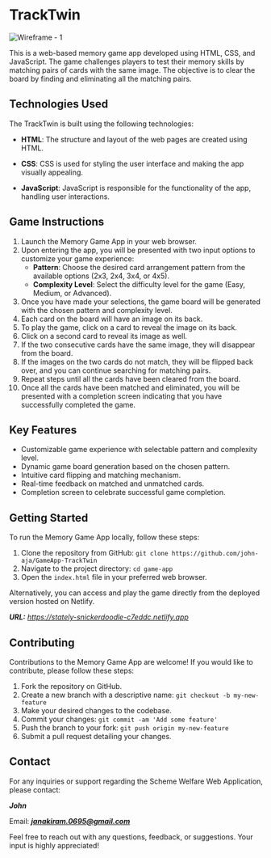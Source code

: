 # TrackTwin

![Wireframe - 1](https://github.com/john-aja/GameApp-TrackTwin/assets/95049418/f3daad6b-ecda-4692-8bb1-31af9e9a0226)

This is a web-based memory game app developed using HTML, CSS, and JavaScript. The game challenges players to test their memory skills by matching pairs of cards with the same image. The objective is to clear the board by finding and eliminating all the matching pairs.

## Technologies Used 

The TrackTwin is built using the following technologies:

- **HTML**: The structure and layout of the web pages are created using HTML.

- **CSS**: CSS is used for styling the user interface and making the app visually appealing.

- **JavaScript**: JavaScript is responsible for the functionality of the app, handling user interactions.

## Game Instructions

1. Launch the Memory Game App in your web browser.
2. Upon entering the app, you will be presented with two input options to customize your game experience:
   - **Pattern**: Choose the desired card arrangement pattern from the available options (2x3, 2x4, 3x4, or 4x5).
   - **Complexity Level**: Select the difficulty level for the game (Easy, Medium, or Advanced).
3. Once you have made your selections, the game board will be generated with the chosen pattern and complexity level.
4. Each card on the board will have an image on its back.
5. To play the game, click on a card to reveal the image on its back.
6. Click on a second card to reveal its image as well.
7. If the two consecutive cards have the same image, they will disappear from the board.
8. If the images on the two cards do not match, they will be flipped back over, and you can continue searching for matching pairs.
9. Repeat steps until all the cards have been cleared from the board.
10. Once all the cards have been matched and eliminated, you will be presented with a completion screen indicating that you have successfully completed the game.

## Key Features

- Customizable game experience with selectable pattern and complexity level.
- Dynamic game board generation based on the chosen pattern.
- Intuitive card flipping and matching mechanism.
- Real-time feedback on matched and unmatched cards.
- Completion screen to celebrate successful game completion.

## Getting Started

To run the Memory Game App locally, follow these steps:

1. Clone the repository from GitHub: `git clone https://github.com/john-aja/GameApp-TrackTwin`
2. Navigate to the project directory: `cd game-app`
3. Open the `index.html` file in your preferred web browser.

Alternatively, you can access and play the game directly from the deployed version hosted on Netlify.

****URL:*** https://stately-snickerdoodle-c7eddc.netlify.app*

## Contributing

Contributions to the Memory Game App are welcome! If you would like to contribute, please follow these steps:

1. Fork the repository on GitHub.
2. Create a new branch with a descriptive name: `git checkout -b my-new-feature`
3. Make your desired changes to the codebase.
4. Commit your changes: `git commit -am 'Add some feature'`
5. Push the branch to your fork: `git push origin my-new-feature`
6. Submit a pull request detailing your changes.


## Contact

For any inquiries or support regarding the Scheme Welfare Web Application, please contact:

***John***

Email: ***janakiram.0695@gmail.com***

Feel free to reach out with any questions, feedback, or suggestions. Your input is highly appreciated!
